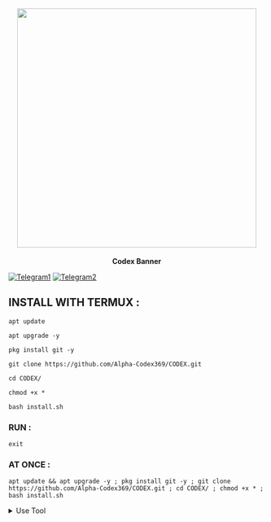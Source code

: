 <h2 align="center"> <img src="https://raw.githubusercontent.com/DARK-H4CKER01/CODEX/refs/heads/main/files/Dx-codex.jpg" width="470" /> </h2>

<p align="center">

<p align="center"><b>Codex Banner</b <code></code></p>

  [![Telegram1](https://img.shields.io/badge/TELEGRAM-CHANNEL-red?style=for-the-badge&logo=telegram)](https://t.me/Termuxcodex)
  [![Telegram2](https://img.shields.io/badge/TELEGRAM-CHANNEL-red?style=for-the-badge&logo=telegram)](https://t.me/alphacodex369)



## INSTALL WITH TERMUX :

```
apt update
```
```
apt upgrade -y
```
```
pkg install git -y
```
```
git clone https://github.com/Alpha-Codex369/CODEX.git
```
```
cd CODEX/
```
```
chmod +x *
```
```
bash install.sh
```

### RUN :

```
exit
```

### AT ONCE :

```
apt update && apt upgrade -y ; pkg install git -y ; git clone https://github.com/Alpha-Codex369/CODEX.git ; cd CODEX/ ; chmod +x * ; bash install.sh
```

<details id="missing-code-coverage">
  <summary>Use Tool</summary>

##### How to use CODEX Banner tools

```

```

</details>
